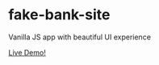 # fake-bank-site
Vanilla JS app with beautiful UI experience

[Live Demo!](https://moabdelwahed98.github.io/fake-bank-site/)
